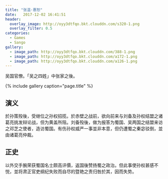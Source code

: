 ```yaml
---
title: "张温·惠恕"
date:   2017-12-02 16:41:51
header:
  overlay_image: http://oyy3dtfqo.bkt.clouddn.com/s320-1.png
  overlay_filter: 0.5
categories:
  - Games
  - Sango
gallery:
  - image_path: http://oyy3dtfqo.bkt.clouddn.com/388-1.png
  - image_path: http://oyy3dtfqo.bkt.clouddn.com/a172-1.png
  - image_path: http://oyy3dtfqo.bkt.clouddn.com/a126-1.png
---
```


吴国官僚。「吴之四姓」中张家之後。

{% include gallery caption="page.title" %}

## 演义

於孙策殁後，受继位之孙权招揽。於赤壁之战前，欲向前来与刘备及孙权结盟之诸葛亮挑发辩论战，但为黄盖所阻。刘备殁後，做为报答为蜀国、吴两国之结盟来访之邓芝之使者，造访蜀国。有伤孙权威严一事並非本意，但仍遭蜀之秦宓驳倒，並由诸葛亮仲裁。

## 正史

以外交手腕荣获蜀国名士颇高评價，返国後赞扬蜀之政治。但此事使孙权甚感不悦，並将肃正官吏纲纪失败而自尽的暨艳之责归咎於其，因而失势。